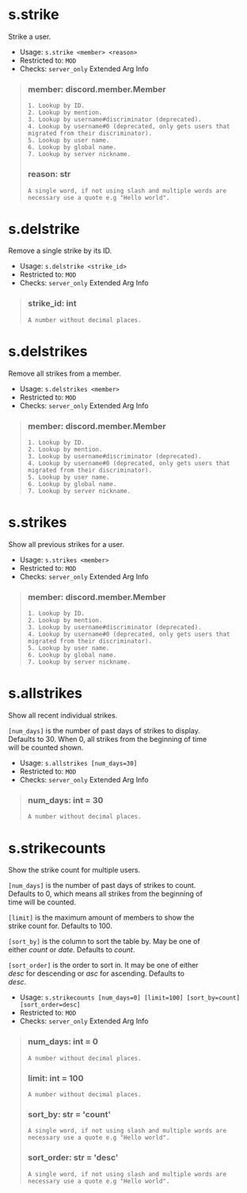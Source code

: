 # s.strike
Strike a user.<br/>
 - Usage: `s.strike <member> <reason>`
 - Restricted to: `MOD`
 - Checks: `server_only`
Extended Arg Info
> ### member: discord.member.Member
> 
> 
>     1. Lookup by ID.
>     2. Lookup by mention.
>     3. Lookup by username#discriminator (deprecated).
>     4. Lookup by username#0 (deprecated, only gets users that migrated from their discriminator).
>     5. Lookup by user name.
>     6. Lookup by global name.
>     7. Lookup by server nickname.
> 
>     
> ### reason: str
> ```
> A single word, if not using slash and multiple words are necessary use a quote e.g "Hello world".
> ```
# s.delstrike
Remove a single strike by its ID.<br/>
 - Usage: `s.delstrike <strike_id>`
 - Restricted to: `MOD`
 - Checks: `server_only`
Extended Arg Info
> ### strike_id: int
> ```
> A number without decimal places.
> ```
# s.delstrikes
Remove all strikes from a member.<br/>
 - Usage: `s.delstrikes <member>`
 - Restricted to: `MOD`
 - Checks: `server_only`
Extended Arg Info
> ### member: discord.member.Member
> 
> 
>     1. Lookup by ID.
>     2. Lookup by mention.
>     3. Lookup by username#discriminator (deprecated).
>     4. Lookup by username#0 (deprecated, only gets users that migrated from their discriminator).
>     5. Lookup by user name.
>     6. Lookup by global name.
>     7. Lookup by server nickname.
> 
>     
# s.strikes
Show all previous strikes for a user.<br/>
 - Usage: `s.strikes <member>`
 - Restricted to: `MOD`
 - Checks: `server_only`
Extended Arg Info
> ### member: discord.member.Member
> 
> 
>     1. Lookup by ID.
>     2. Lookup by mention.
>     3. Lookup by username#discriminator (deprecated).
>     4. Lookup by username#0 (deprecated, only gets users that migrated from their discriminator).
>     5. Lookup by user name.
>     6. Lookup by global name.
>     7. Lookup by server nickname.
> 
>     
# s.allstrikes
Show all recent individual strikes.<br/>

`[num_days]` is the number of past days of strikes to display.<br/>
Defaults to 30. When 0, all strikes from the beginning of time<br/>
will be counted shown.<br/>
 - Usage: `s.allstrikes [num_days=30]`
 - Restricted to: `MOD`
 - Checks: `server_only`
Extended Arg Info
> ### num_days: int = 30
> ```
> A number without decimal places.
> ```
# s.strikecounts
Show the strike count for multiple users.<br/>

`[num_days]` is the number of past days of strikes to count.<br/>
Defaults to 0, which means all strikes from the beginning of<br/>
time will be counted.<br/>

`[limit]` is the maximum amount of members to show the<br/>
strike count for. Defaults to 100.<br/>

`[sort_by]` is the column to sort the table by. May be one of<br/>
either *count* or *date*. Defaults to *count*.<br/>

`[sort_order]` is the order to sort in. It may be one of either<br/>
*desc* for descending or *asc* for ascending. Defaults to<br/>
*desc*.<br/>
 - Usage: `s.strikecounts [num_days=0] [limit=100] [sort_by=count] [sort_order=desc]`
 - Restricted to: `MOD`
 - Checks: `server_only`
Extended Arg Info
> ### num_days: int = 0
> ```
> A number without decimal places.
> ```
> ### limit: int = 100
> ```
> A number without decimal places.
> ```
> ### sort_by: str = 'count'
> ```
> A single word, if not using slash and multiple words are necessary use a quote e.g "Hello world".
> ```
> ### sort_order: str = 'desc'
> ```
> A single word, if not using slash and multiple words are necessary use a quote e.g "Hello world".
> ```
